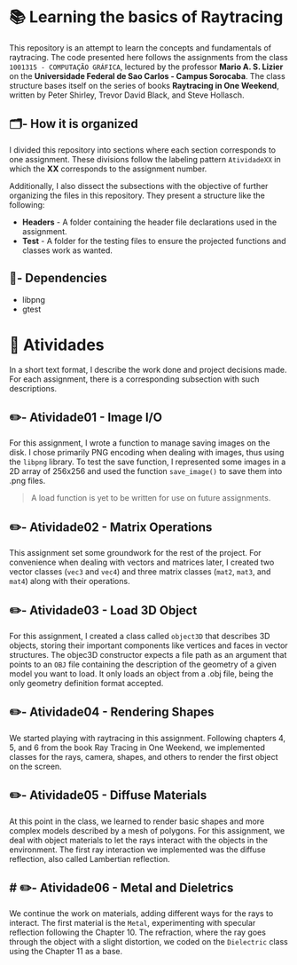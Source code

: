 # :books:  Learning the basics of Raytracing 

This repository is an attempt to learn the concepts and fundamentals of raytracing. The code presented here follows the assignments from the class `1001315 - COMPUTAÇÃO GRÁFICA`, lectured by the professor __Mario A. S. Lizier__ on the __Universidade Federal de Sao Carlos - Campus Sorocaba__. The class structure bases itself on the series of books __Raytracing in One Weekend__, written by Peter Shirley, Trevor David Black, and Steve Hollasch. 

## :card_index_dividers:- How it is organized 

I divided this repository into sections where each section corresponds to one assignment. These divisions follow the labeling pattern `AtividadeXX` in which the __XX__ corresponds to the assignment number.

Additionally, I also dissect the subsections with the objective of further organizing the files in this repository. They present a structure like the following:

- **Headers** - A folder containing the header file declarations used in the assignment.
- **Test** - A folder for the testing files to ensure the projected functions and classes work as wanted.

## :hammer:- Dependencies

- libpng
- gtest

# :memo: Atividades

In a short text format, I describe the work done and project decisions made. For each assignment, there is a corresponding subsection with such descriptions.

## :pencil2:- Atividade01 - Image I/O

For this assignment, I wrote a function to manage saving images on the disk. I chose primarily PNG encoding when dealing with images, thus using the `libpng` library. To test the save function, I represented some images in a 2D array of 256x256 and used the function `save_image()` to save them into .png files. 

> A load function is yet to be written for use on future assignments.

## :pencil2:- Atividade02 - Matrix Operations

This assignment set some groundwork for the rest of the project. For convenience when dealing with vectors and matrices later, I created two vector classes (`vec3` and `vec4`) and three matrix classes (`mat2`, `mat3`, and `mat4`) along with their operations.


## :pencil2:- Atividade03 - Load 3D Object

For this assignment, I created a class called `object3D` that describes 3D objects, storing their important components like vertices and faces in vector structures. The objec3D constructor expects a file path as an argument that points to an `OBJ` file containing the description of the geometry of a given model you want to load. It only loads an object from a .obj file, being the only geometry definition format accepted.

## :pencil2:- Atividade04 - Rendering Shapes

We started playing with raytracing in this assignment. Following chapters 4, 5, and 6 from the book Ray Tracing in One Weekend, we implemented classes for the rays, camera, shapes, and others to render the first object on the screen.

## :pencil2:- Atividade05 - Diffuse Materials

At this point in the class, we learned to render basic shapes and more complex models described by a mesh of polygons. For this assignment, we deal with object materials to let the rays interact with the objects in the environment. The first ray interaction we implemented was the diffuse reflection, also called Lambertian reflection. 

## # :pencil2:- Atividade06 - Metal and Dieletrics

We continue the work on materials, adding different ways for the rays to interact. The first material is the `Metal`, experimenting with specular reflection following the Chapter 10. The refraction, where the ray goes through the object with a slight distortion, we coded on the `Dielectric` class using the Chapter 11 as a base.